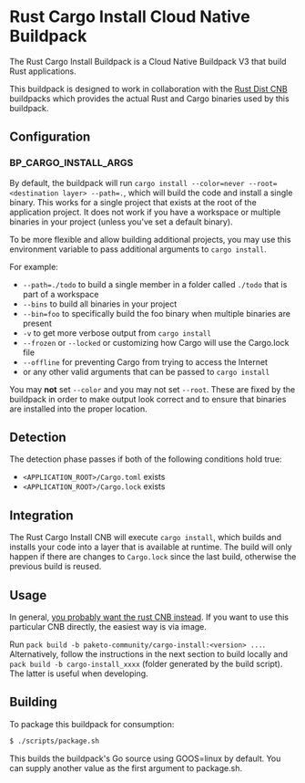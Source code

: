 # Rust Cargo Install Cloud Native Buildpack

The Rust Cargo Install Buildpack is a Cloud Native Buildpack V3 that build Rust applications.

This buildpack is designed to work in collaboration with the [Rust Dist CNB](https://github.com/paketo-community/rust-dist) buildpacks which provides the actual Rust and Cargo binaries used by this buildpack.

## Configuration

### BP_CARGO_INSTALL_ARGS

By default, the buildpack will run `cargo install --color=never --root=<destination layer> --path=.`, which will build the code and install a single binary. This works for a single project that exists at the root of the application project. It does not work if you have a workspace or multiple binaries in your project (unless you've set a default binary).

To be more flexible and allow building additional projects, you may use this environment variable to pass additional arguments to `cargo install`.

For example:

- `--path=./todo` to build a single member in a folder called `./todo` that is part of a workspace
- `--bins` to build all binaries in your project
- `--bin=foo` to specifically build the foo binary when multiple binaries are present
- `-v` to get more verbose output from `cargo install`
- `--frozen` or `--locked` or customizing how Cargo will use the Cargo.lock file
- `--offline` for preventing Cargo from trying to access the Internet
- or any other valid arguments that can be passed to `cargo install`

You may **not** set `--color` and you may not set `--root`. These are fixed by the buildpack in order to make output look correct and to ensure that binaries are installed into the proper location.

## Detection

The detection phase passes if both of the following conditions hold true:

- `<APPLICATION_ROOT>/Cargo.toml` exists
- `<APPLICATION_ROOT>/Cargo.lock` exists

## Integration

The Rust Cargo Install CNB will execute `cargo install`, which builds and installs your code into a layer that is available at runtime. The build will only happen if there are changes to `Cargo.lock` since the last build, otherwise the previous build is reused.

## Usage

In general, [you probably want the rust CNB instead](https://github.com/paketo-community/rust/#tldr). If you want to use this particular CNB directly, the easiest way is via image.

Run `pack build -b paketo-community/cargo-install:<version> ...`. Alternatively, follow the instructions in the next section to build locally and `pack build -b cargo-install_xxxx` (folder generated by the build script). The latter is useful when developing.

## Building

To package this buildpack for consumption:

```bash
$ ./scripts/package.sh
```

This builds the buildpack's Go source using GOOS=linux by default. You can supply another value as the first argument to package.sh.
